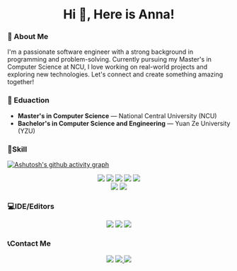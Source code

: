 # <center> Hi 👋, Here is Anna!</center>
### 💼 About Me
I'm a passionate software engineer with a strong background in programming and problem-solving. Currently pursuing my Master's in Computer Science at NCU, I love working on real-world projects and exploring new technologies. Let's connect and create something amazing together!

### 🏫 Eduaction
- **Master's in Computer Science** — National Central University (NCU)
- **Bachelor's in Computer Science and Engineering** — Yuan Ze University (YZU)

### 🔨Skill

[![Ashutosh's github activity graph](https://github-readme-activity-graph.vercel.app/graph?username=AnnaChen1228&bg_color=cce1f0&color=466d55&line=5a8146&point=3160aa&area=true&hide_border=true)](https://github.com/ashutosh00710/github-readme-activity-graph)

<center><img src="https://img.shields.io/badge/python-3670A0?style=for-the-badge&logo=python&logoColor=ffdd54"> <img src="https://img.shields.io/badge/c++-%2300599C.svg?style=for-the-badge&logo=c%2B%2B&logoColor=white"> <img src="https://img.shields.io/badge/java-%23ED8B00.svg?style=for-the-badge&logo=openjdk&logoColor=white"> <img src="https://img.shields.io/badge/html5-%23E34F26.svg?style=for-the-badge&logo=html5&logoColor=white"> <img src="https://img.shields.io/badge/javascript-%23323330.svg?style=for-the-badge&logo=javascript&logoColor=%23F7DF1E"></center>
<center><img src="https://img.shields.io/badge/Microsoft%20SQL%20Server-CC2927?style=for-the-badge&logo=microsoft%20sql%20server&logoColor=white"> <img src="https://img.shields.io/badge/mysql-4479A1.svg?style=for-the-badge&logo=mysql&logoColor=white"> </center>


### 💻IDE/Editors
<center><img src="https://img.shields.io/badge/Visual%20Studio%20Code-0078d7.svg?style=for-the-badge&logo=visual-studio-code&logoColor=white"> <img src="https://img.shields.io/badge/Visual%20Studio-5C2D91.svg?style=for-the-badge&logo=visual-studio&logoColor=white"> <img src="https://img.shields.io/badge/Google%20Colab-%23F9A825.svg?style=for-the-badge&logo=googlecolab&logoColor=white"></center>

### 📞Contact Me
<center><a href="https://github.com/AnnaChen1228"><img src="https://img.shields.io/badge/github-%23121011.svg?style=for-the-badge&logo=github&logoColor=white"></a> <a href="mailto:angelachen572@gmail.com"><img src="https://img.shields.io/badge/Gmail-D14836?style=for-the-badge&logo=gmail&logoColor=white"> <a href="https://www.linkedin.com/in/anna-chen-5a93a3300/"><img src="https://img.shields.io/badge/linkedin-%230077B5.svg?style=for-the-badge&logo=linkedin&logoColor=white"></a></center>